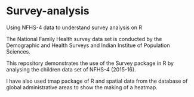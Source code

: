 # Survey-analysis
Using NFHS-4 data to understand survey analysis on R

The National Family Health survey data set is conducted by the Demographic and Health Surveys and Indian Institue of Population Sciences.

This repository demonstrates the use of the Survey package in R by analysing the children data set of NFHS-4 (2015-16). 

I have also used tmap package of R and spatial data from the database of global administrative areas to show the making of a heatmap. 

